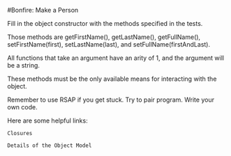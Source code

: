 #Bonfire: Make a Person

Fill in the object constructor with the methods specified in the tests.

Those methods are getFirstName(), getLastName(), getFullName(), setFirstName(first), setLastName(last), and setFullName(firstAndLast).

All functions that take an argument have an arity of 1, and the argument will be a string.

These methods must be the only available means for interacting with the object.

Remember to use RSAP if you get stuck. Try to pair program. Write your own code.

Here are some helpful links:

    Closures

    Details of the Object Model